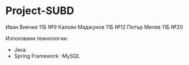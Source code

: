 # Project-SUBD


Иван Виячки 11Б №9
Калоян Маджунов 11Б №12
Петър Милев 11Б №20 

Използвани тежнологии:
- Java
- Spring Framework
-MySQL
